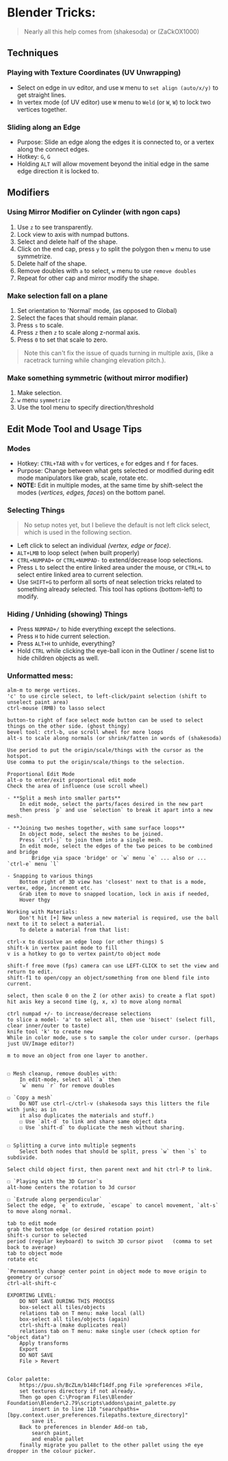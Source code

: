 # Blender Tricks:
> Nearly all this help comes from (shakesoda) or (ZaCkOX1000)


## Techniques

### Playing with Texture Coordinates (UV Unwrapping)

- Select on edge in uv editor, and use `W` menu to `set align (auto/x/y)` to get straight lines.
- In vertex mode (of UV editor) use `W` menu to `Weld` (or `W`, `W`) to lock two vertices together.

### Sliding along an Edge

- Purpose: Slide an edge along the edges it is connected to, or a vertex along the connect edges.
- Hotkey: `G`, `G`
- Holding `ALT` will allow movement beyond the initial edge in the same edge direction it is locked to.

## Modifiers

### Using Mirror Modifier on Cylinder (with ngon caps)

1. Use `z` to see transparently.
2. Lock view to axis with numpad buttons.
3. Select and delete half of the shape.
4. Click on the end cap, press `y` to split the polygon then `w` menu to use symmetrize.
5. Delete half of the shape.
6. Remove doubles with `a` to select, `w` menu to use `remove doubles`
7. Repeat for other cap and mirror modify the shape.

### Make selection fall on a plane

1. Set orientation to 'Normal' mode, (as opposed to Global)
2. Select the faces that should remain planar.
3. Press `s` to scale.
4. Press `z` then `z` to scale along z-normal axis.
5. Press `0` to set that scale to zero.

> Note this can't fix the issue of quads turning in multiple axis, (like a racetrack turning while changing elevation pitch.).

### Make something symmetric (without mirror modifier)

1. Make selection.
2. `w` menu `symmetrize`
3. Use the tool menu to specify direction/threshold

## Edit Mode Tool and Usage Tips

### Modes
- Hotkey: `CTRL+TAB` with `v` for vertices, `e` for edges and `f` for faces.
- Purpose: Change between what gets selected or modified during edit mode manipulators like grab, scale, rotate etc.
- **NOTE:** Edit in multiple modes, at the same time by shift-select the modes (_vertices, edges, faces_) on the bottom panel.

### Selecting Things

> No setup notes yet, but I believe the default is not left click select, which is used in the following section.

- Left click to select an individual _(vertex, edge or face)_.
- `ALT+LMB` to loop select (when built properly)
- `CTRL+NUMPAD+` or `CTRL+NUMPAD-` to extend/decrease loop selections.
- Press `L` to select the entire linked area under the mouse, or `CTRL+L` to select entire linked area to current selection.
- Use `SHIFT+G` to perform all sorts of neat selection tricks related to something already selected. This tool has options (bottom-left) to modify.

### Hiding / Unhiding (showing) Things

- Press `NUMPAD+/` to hide everything except the selections.
- Press `H` to hide current selection.
- Press `ALT+H` to unhide, everything?
- Hold `CTRL` while clicking the eye-ball icon in the Outliner / scene list to hide children objects as well.



### Unformatted mess:
	alm-m to merge vertices.
	'c' to use circle select, to left-click/paint selection (shift to unselect paint area)
	ctrl-mouse (RMB) to lasso select

	button-to right of face select mode button can be used to select things on the other side. (ghost thingy)
	bevel tool: ctrl-b, use scroll wheel for more loops
	alt-s to scale along normals (or shrink/fatten in words of (shakesoda)

	Use period to put the origin/scale/things with the cursor as the hotspot.
	Use comma to put the origin/scale/things to the selection.

	Proportional Edit Mode
	alt-o to enter/exit proportional edit mode
	Check the area of influence (use scroll wheel)

	- **Split a mesh into smaller parts**
		In edit mode, select the parts/faces desired in the new part
		then press `p` and use `selection` to break it apart into a new mesh.

	- **Joining two meshes together, with same surface loops**
		In object mode, select the meshes to be joined.
		Press `ctrl-j` to join them into a single mesh.
		In edit mode, select the edges of the two peices to be combined and bridge
			Bridge via space 'bridge' or `w` menu `e` ... also or ... `ctrl-e` menu `l`

	- Snapping to various things
		Bottom right of 3D view has 'closest' next to that is a mode, vertex, edge, increment etc.
		Grab item to move to snapped location, lock in axis if needed,
		Hover thgy

	Working with Materials:
		Don't hit [+] New unless a new material is required, use the ball next to it to select a material.
		To delete a material from that list: 

	ctrl-x to dissolve an edge loop (or other things) S
	shift-k in vertex paint mode to fill
	v is a hotkey to go to vertex paint/to object mode

	shift-f free move (fps) camera can use LEFT-CLICK to set the view and return to edit.
	shift-f1 to open/copy an object/something from one blend file into current.

	select, then scale 0 on the Z (or other axis) to create a flat spot)
	hit axis key a second time (g, x, x) to move along normal

	ctrl numpad +/- to increase/decrease selections
	to slice a model- 'a' to select all, then use 'bisect' (select fill, clear inner/outer to taste)
	knife tool 'k' to create new 
	While in color mode, use s to sample the color under cursor. (perhaps just UV/Image editor?)

	m to move an object from one layer to another.


	☐ Mesh cleanup, remove doubles with:
		In edit-mode, select all `a` then
		`w` menu `r` for remove doubles

	☐ `Copy a mesh`
		Do NOT use ctrl-c/ctrl-v (shakesoda says this litters the file with junk; as in
		it also duplicates the materials and stuff.)
		☐ Use `alt-d` to link and share same object data
		☐ Use `shift-d` to duplicate the mesh without sharing.


	☐ Splitting a curve into multiple segments
		Select both nodes that should be split, press `w` then `s` to subdivide.

	Select child object first, then parent next and hit ctrl-P to link.

	☐ `Playing with the 3D Cursor`s
	alt-home centers the rotation to 3d cursor

	☐ `Extrude along perpendicular`
	Select the edge, `e` to extrude, `escape` to cancel movement, `alt-s` to move along normal.

	tab to edit mode
	grab the bottom edge (or desired rotation point)
	shift-s cursor to selected
	period (regular keyboard) to switch 3D cursor pivot   (comma to set back to average)
	tab to object mode
	rotate etc

	`Permanently change center point in object mode to move origin to geometry or cursor`
	ctrl-alt-shift-c

	EXPORTING LEVEL:
		DO NOT SAVE DURING THIS PROCESS
		box-select all tiles/objects
		relations tab on T menu: make local (all)
		box-select all tiles/objects (again)
		ctrl-shift-a (make duplicates real)
		relations tab on T menu: make single user (check option for "object data")
		Apply transforms
		Export
		DO NOT SAVE
		File > Revert


	Color palette:
		https://puu.sh/BcZLm/b148cf14df.png File >preferences >File,
		set textures directory if not already.
		Then go open C:\Program Files\Blender Foundation\Blender\2.79\scripts\addons\paint_palette.py 
			insert in to line 110 "searchpaths=[bpy.context.user_preferences.filepaths.texture_directory]"
			save it.
		Back to preferences in blender Add-on tab,
			search paint,
			and enable pallet
		finally migrate you pallet to the other pallet using the eye dropper in the colour picker.
